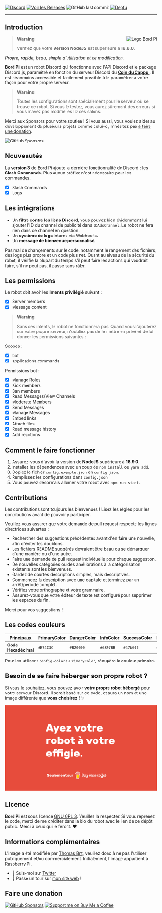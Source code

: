 
[![Discord](https://img.shields.io/discord/367753345575944221?color=%237289DA&label=Nous%20rejoindre&logo=Discord&logoColor=white?&style=for-the-badge)](https://thomasbnt.dev/discord)
[![Voir les Releases](https://img.shields.io/github/v/release/thomasbnt/Bord-Pi?color=6897BB&include_prereleases?&style=for-the-badge)](https://github.com/thomasbnt/Bord-Pi/releases)
![GitHub last commit](https://img.shields.io/github/last-commit/thomasbnt/bord-Pi?&style=for-the-badge)
[![Depfu](https://img.shields.io/depfu/dependencies/github/thomasbnt/Bord-Pi?style=for-the-badge)](https://depfu.com/github/thomasbnt/Bord-Pi?project_id=37111)
____

## Introduction

<img src="bordpi.png" alt="Logo Bord Pi" align="right" />

> **Warning** 
>
> Vérifiez que votre **Version NodeJS** est supérieure à **16.6.0**.

*Propre, rapide, beau, simple d'utilisation et de modification.*

**Bord Pi** est un robot Discord qui fonctionne avec l'API Discord et le package Discord.js, paramétré en fonction du serveur Discord du [**Coin du Cappu'**](https://thomasbnt.dev/discord). Il est néanmoins accessible et facilement possible à le paramétrer à votre façon pour votre propre serveur.

> **Warning** 
> 
> Toutes les configurations sont spécialement pour le serveur où se trouve ce robot. Si vous le testez, vous aurez sûrement des erreurs si vous n'avez pas modifié les ID des salons.

Merci aux Sponsors pour votre soutien ! Si vous aussi, vous voulez aider au développement de plusieurs projets comme celui-ci, n'hésitez pas [à faire une donation](#faire-une-donation).

![GitHub Sponsors](https://cdn.jsdelivr.net/gh/thomasbnt/sponsors/sponsors.svg)
## Nouveautés

La **version 3** de Bord Pi ajoute la dernière fonctionnalité de Discord : les **Slash Commands**.
Plus aucun préfixe n'est nécessaire pour les commandes.

- [x] Slash Commands
- [x] Logs

## Les intégrations

- Un **filtre contre les liens Discord**, vous pouvez bien évidemment lui ajouter l'ID du channel de publicité dans `IDAdsChannel`. Le robot ne fera rien dans ce channel en question.
- Un **système de logs** interne via Webhooks.
- Un **message de bienvenue personnalisé**.

Pas mal de changements sur le code, notamment le rangement des fichiers, des logs plus propre et un code plus net.
Quant au niveau de la sécurité du robot, il vérifie la plupart du temps s'il peut faire les actions qui voudrait faire, s'il ne peut pas, il passe sans râler. 


## Les permissions

Le robot doit avoir les **Intents privilégié** suivant :

- [x] Server members
- [x] Message content

> **Warning** 
>
> Sans ces intents, le robot ne fonctionnera pas.
Quand vous l'ajouterez sur votre propre serveur, n'oubliez pas de le mettre en privé et de lui donner les permissions suivantes :

Scopes : 
- [x] bot
- [x] applications.commands

Permissions bot : 
- [x] Manage Roles
- [x] Kick members
- [x] Ban members
- [x] Read Messages/View Channels
- [x] Moderate Members
- [x] Send Messages
- [x] Manage Messages
- [x] Embed links
- [x] Attach files
- [x] Read message history
- [x] Add reactions

## Comment le faire fonctionner

1. Assurez-vous d'avoir la version de **NodeJS** supérieure à **16.9.0**.
2. Installez les dépendences avec un coup de `npm install` ou `yarn add`.
3. Copiez le fichier `config.exemple.json` en `config.json`.
4. Remplissez les configurations dans `config.json`.
5. Vous pouvez désormais allumer votre robot avec `npm run start`.

## Contributions

Les contributions sont toujours les bienvenues ! Lisez les règles pour les contributions avant de pouvoir y participer.

Veuillez vous assurer que votre demande de pull request respecte les lignes directrices suivantes :

- Rechercher des suggestions précédentes avant d'en faire une nouvelle, afin d'éviter les doublons.
- Les fichiers README suggérés devraient être beau ou se démarquer d'une manière ou d'une autre.
- Faire une demande de pull request individuelle pour chaque suggestion.
- De nouvelles catégories ou des améliorations à la catégorisation existante sont les bienvenues.
- Gardez de courtes descriptions simples, mais descriptives.
- Commencez la description avec une capitale et terminez par un arrêt/période complet.
- Vérifiez votre orthographe et votre grammaire.
- Assurez-vous que votre éditeur de texte est configuré pour supprimer les espaces de fin.

Merci pour vos suggestions !

## Les codes couleurs

| **Principaux**       | PrimaryColor | DangerColor | InfoColor | SuccessColor | BlackColor | 
|----------------------|--------------|-------------|-----------|--------------|------------|
| **Code Hexadécimal** | `#E74C3C`    | `#B20000`   | `#6897BB` | `#47b60f`    | `#36393F`  |

Pour les utiliser : `config.colors.PrimaryColor`, récupère la couleur primaire.

## Besoin de se faire héberger son propre robot ?

Si vous le souhaitez, vous pouvez avoir **votre propre robot hébergé** pour votre serveur Discord.
Il serait basé sur ce code, et aura un nom et une image différente que **vous choisirez** ! ✨

[![Ayez votre robot à votre effigie](.github/ExtraBMC.png)](https://www.buymeacoffee.com/thomasbnt/e/12177/?via=thomasbnt)

## Licence

**Bord Pi** est sous licence [GNU GPL 3](/LICENSE). Veuillez la respecter. 
Si vous reprenez le code, merci de me créditer dans la bio du robot avec le lien de ce dépôt public.
Merci à ceux qui le feront. ❤️

## Informations complémentaires

L'image a été modifiée par [Thomas Bnt](https://github.com/thomasbnt), veuillez donc à ne pas l'utiliser publiquement et/ou commercialement.
Initialement, l'image appartient à [Raspberry Pi](https://www.raspberrypi.org/trademark-rules/). 

- 📣 Suis-moi sur [Twitter](https://twitter.com/Thomasbnt_)
- 🔗 Passe un tour sur [mon site web](https://thomasbnt.dev) !

## Faire une donation

[![GitHub Sponsors](https://img.shields.io/badge/GitHub%20Sponsor-%23EA54AE.svg?&style=for-the-badge&logo=github-sponsors&logoColor=white)](https://github.com/sponsors/thomasbnt) [![Support me on Buy Me a Coffee](https://img.shields.io/badge/Supporte%20moi-sur%20Buy%20Me%20a%20Coffee-%23FFDD00?style=for-the-badge&logo=buy-me-a-coffee&logoColor=white)](https://www.buymeacoffee.com/thomasbnt?via=thomasbnt)
